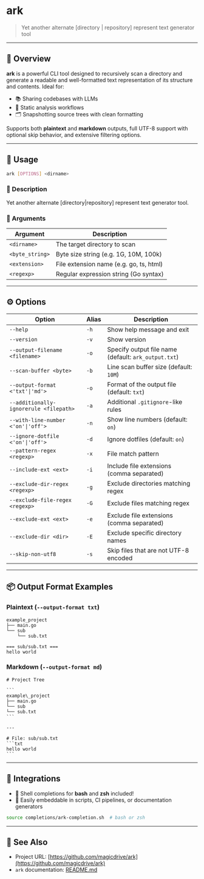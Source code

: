 # ark

> Yet another alternate \[directory | repository] represent text generator tool

---

## 🚀 Overview

**ark** is a powerful CLI tool designed to recursively scan a directory and generate a readable and well-formatted text representation of its structure and contents. Ideal for:

* 📚 Sharing codebases with LLMs
* 🧪 Static analysis workflows
* 🗂️ Snapshotting source trees with clean formatting

Supports both **plaintext** and **markdown** outputs, full UTF-8 support with optional skip behavior, and extensive filtering options.

---

## 🧰 Usage

```sh
ark [OPTIONS] <dirname>
```

### 🔸 Description

Yet another alternate \[directory|repository] represent text generator tool.

### 🔸 Arguments

| Argument        | Description                             |
| --------------- | --------------------------------------- |
| `<dirname>`     | The target directory to scan            |
| `<byte_string>` | Byte size string (e.g. 1G, 10M, 100k)   |
| `<extension>`   | File extension name (e.g. go, ts, html) |
| `<regexp>`      | Regular expression string (Go syntax)   |

---

## ⚙️ Options

| Option                                 | Alias           | Description                                          |
| -------------------------------------- | --------------- | ---------------------------------------------------- |
| `--help`                               | `-h`            | Show help message and exit                           |
| `--version`                            | `-v`            | Show version                                         |
| `--output-filename <filename>`         | `-o`            | Specify output file name (default: `ark_output.txt`) |
| `--scan-buffer <byte>`                 | `-b`            | Line scan buffer size (default: `10M`)               |
| `--output-format <'txt'\|'md'>`        | `-o`            | Format of the output file (default: `txt`)           |
| `--additionally-ignorerule <filepath>` | `-a`            | Additional `.gitignore`-like rules                   |
| `--with-line-number <'on'\|'off'>`     | `-n`            | Show line numbers (default: `on`)                    |
| `--ignore-dotfile <'on'\|'off'>`       | `-d`            | Ignore dotfiles (default: `on`)                      |
| `--pattern-regex <regexp>`             | `-x`            | File match pattern                                   |
| `--include-ext <ext>`                  | `-i`            | Include file extensions (comma separated)            |
| `--exclude-dir-regex <regexp>`         | `-g`            | Exclude directories matching regex                   |
| `--exclude-file-regex <regexp>`        | `-G`            | Exclude files matching regex                         |
| `--exclude-ext <ext>`                  | `-e`            | Exclude file extensions (comma separated)            |
| `--exclude-dir <dir>`                  | `-E`            | Exclude specific directory names                     |
| `--skip-non-utf8`                      | `-s`            | Skip files that are not UTF-8 encoded                |

---

## 📦 Output Format Examples

### Plaintext (`--output-format txt`)

```
example_project
├── main.go
└── sub
    └── sub.txt

=== sub/sub.txt ===
hello world
```

### Markdown (`--output-format md`)

```````
# Project Tree

```
example\_project
├── main.go
└── sub
└── sub.txt
```

---

# File: sub/sub.txt
```txt
hello world
```

```````
---

## 🧩 Integrations

- 🐚 Shell completions for **bash** and **zsh** included!
- 🔧 Easily embeddable in scripts, CI pipelines, or documentation generators

```sh
source completions/ark-completion.sh  # bash or zsh
````

---

## 📎 See Also

* Project URL: [https://github.com/magicdrive/ark](https://github.com/magicdrive/ark)
* `ark` documentation: [README.md](https://github.com/magicdrive/ark/README.md)


